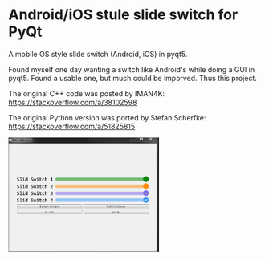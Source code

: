 # Android/iOS stule slide switch for PyQt
A mobile OS style slide switch (Android, iOS) in pyqt5.

Found myself one day wanting a switch like Android's while doing a GUI in pyqt5. Found a usable one, but much could be imporved. Thus this project.

The original C++ code was posted by IMAN4K:
https://stackoverflow.com/a/38102598

The original Python version was ported by Stefan Scherfke:
https://stackoverflow.com/a/51825815

<img src="./record01.gif" alt="Screen record" width="300">

<!-- ![Screen record](./record01.gif) -->
